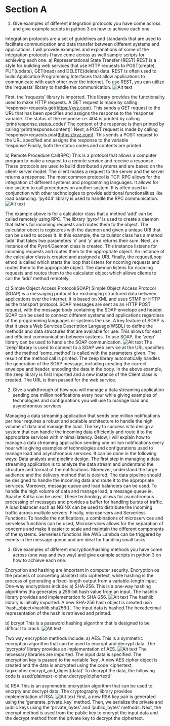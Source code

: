 # Section A

1. Give examples of different integration protocols you have come across and give example scripts in python 3 on how to achieve each one.

Integration protocols are a set of guidelines and standards that are used to facilitate communication and data transfer between different systems and applications. I will provide examples and explanations of some of the integration protocols I have come across as well sample scripts for achieving each one.
a)	Representational State Transfer (REST)
REST is a style for building web services that use HTTP requests to POST(create), PUT(update), GET(read) and DELETE(delete) data. REST is often used to build Application Programming Interfaces that allow applications to communicate with each other over the internet. To use REST, you can utilize the ‘requests’ library to handle the communication.
    ![Alt text](Picture1.png)

First, the ‘requests’ library is imported. This library provides the functionality used to make HTTP requests. A GET request is made by calling ‘response=requests.get(https://xyz.com). This sends a GET request to the URL that has been specifies and assigns the response to the ‘response’ variable. The status of the response i.e. 404 is printed by calling ‘print(response.status_code)’ The content of the response is then printed by calling ‘print(response.content)’. Next, a POST request is made by calling ‘response=requests.post(https://xyz.com). This sends a POST request to the URL specified and assigns the response to the variable ‘response’.Finally, both the status codes and contents are printed.

b)	Remote Procedure Call(RPC)
This is a protocol that allows a computer program to make a request to a remote service and receive a response. These protocols are used to build distributed systems and are based on the client-server model. The client makes a request to the server and the server returns a response. The most common protocol is TCP. RPC allows for the integration of different systems and programming languages. It allows for one system to call procedures on another system. It is often used in conjunction with other technologies to provide additional functionalities like load balancing. ‘py404’ library is used to handle the RPC communication.
 ![Alt text](Picture2.png)

The example above is for a calculator class that a method ‘add’ can be called remotely using RPC. The library ‘pyro4’ is used to create a daemon that listens for incoming requests and routes them to the object. The calculator obect is registeres with the daemon and given a unique URI that can be used to access it. In this example, the calculator class has a method ‘add’ that takes two parameters ‘x’ and ‘y’ and returns their sum. Next, an instance of the Pyro4.Daemon class is created. This instance listsens for incoming requests and routes them to the appropriate object. An instance of the calculator class is created and assigned a URI. Finally, the requestLoop ethod is called which starts the loop that listens for ncoming requests and routes them to the appropriate object. The daemon listens for ncoming requests and routes them to the calculator object which allows clients to call the ‘add’ method remotely.

c)	Simple Object Access Protocol(SOAP)
Simple Object Access Protocol (SOAP) is a messaging protocol for exchanging structured data between applications over the internet. It is based on XML and uses STMP or HTTP as the transport protocol. SOAP messages are sent as an HTTP POST request, with the message body containing the SOAP envelope and header. SOAP can be used to connect different systems and applications regardless of the programming languages or systems the use. A key feature of SOAP is that it uses a Web Services Description Language(WSDL) to define the methods and data structures that are available for use. This allows for east and efficient communication between systems. To use SOAP, the ‘zeep’ library can be used to handle the SOAP communication.
 ![Alt text](Picture3.png)
The ‘zeep’ library is used to connect to a SOAP web service at the URL specifies and the method ‘some_method’ is called with the parameters given. The result of the method call is printed. The zeep library automatically handles the generation of the SOAP message, including creating the correct envelope and header, encoding the data in the body. In the above example, the zeep library is first imported and a new instance of the Client class is created. The URL is then passed for the web service.

2. Give a walkthrough of how you will manage a data streaming application sending one million notifications every hour while giving examples of technologies and configurations you will use to manage load and asynchronous services

Managing a data streaming application that sends one million notifications per hour requires a robust and scalable architecture to handle the high volume of data and manage the load. The key to success is to design a system that can handle the incoming data efficiently and route it to the appropriate services with minimal latency. Below, I will explain how to manage a data streaming application sending one million notifications every hour while giving examples of technologies and configurations used to manage load and asynchronous services. It can be done in the following ways: Data analysis and pipeline design. The first step in managing a data streaming application is to analyze the data stream and understand the structure and format of the notifications. Moreover, understand the targe audience and the delivery method that is desired. The data pipeline should be designed to handle the incoming data and route it to the appropriate services. Moreover, message queue and load balancers can be used. To handle the high volume of data and manage load, a message queue ie. Apache Kafka can be used, These technology allows for asunchronous processing of messages and provides a buffer for handling bursts of traffic. A load balancer such as NGINX can be used to distribute the incoming traffic across multiple servers. Finally, microservers and Serverless Functions. To handle the notifications, a combinations of microservices and serveless functions can be used, Microservices allows for the separation of concerns and make it easier to scale and maintain the different components of the systems. Serverless functions like AWS Lambda can be triggered by events in the message queue and are ideal for handling small tasks.

3. Give examples of different encryption/hashing methods you have come across (one way and two way) and give example scripts in python 3 on how to achieve each one. 

Encryption and hashing are important in computer security. Encryption os the process of concerting plaintext into ciphertext, while hashing is the process of generating a fixed-length output from a variable-length input.
One-way encryptions include:
a)	SHA-256. 
This is a one-way hashing algorithms tha generates a 256-bit hash value from an input. The hashlib library provides and implementation fo SHA-256.
![Alt text](Picture4.png)
The hashlib library is initially imported. A new SHA-256 hash object is created usin ‘hash_object=hashlib.sha256()’. The input data is hashed.The hexadecimal representation of the hash is retrieved and printed.

b)	bcrypt
This is a password hashing algorithm that is designed to be difficult to crack.
![Alt text](Picture5.png)

Two way encryption methods include:
a)	AES.
This is a symmetric encryption algorithm that can be used to encrypt and decrypt data. The ‘pycrypto’ library provides an implementation of AES.
![Alt text](Picture6.png)
The necessary libraries are imported. The input data is specified. The encryption key is passed to the variable ‘key’. A new AES cipher object is created and the data is encrypted using the code ‘ciphertext, tag=cipher.encrypt_and_digest(data)’ To decrypt the data, the following code is used:‘plaintext=cipher.decrypy(ciphertext)’

b)	RSA
This is an asymmetric encryption algorithm that can be used to encrpty and decrypt data. The cryptography library provides implementation of RSA.
![Alt text](Picture7.png) 
First, a new RSA key pair is generated using the ‘generate_private_key’ method. Then, we serialize the private and public keys using the ‘private_bytes’ and ‘public_bytes’ methods. Next, the encrypt method is used from the public key to encrypt the input data and the decrypt method from the private key to decrypt the ciphertext.
